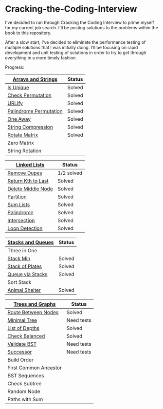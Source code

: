 # Cracking-the-Coding-Interview
I've decided to run through Cracking the Coding Interview to prime myself for my current job search. I'll be
posting solutions to the problems within the book to this repository.

After a slow start, I've decided to eliminate the performance testing of multiple solutions that I was
initially doing. I'll be focusing on rapid development and unit testing of solutions in order to try
to get through everything in a more timely fashion.

Progress:

| [Arrays and Strings](https://github.com/EricSquires/Cracking-the-Coding-Interview/tree/master/C%23/Data%20Structures/1)     | Status |
|------------------------|--------|
| [Is Unique](https://github.com/EricSquires/Cracking-the-Coding-Interview/tree/master/C%23/Data%20Structures/1/1.1)              | Solved |
| [Check Permutation](https://github.com/EricSquires/Cracking-the-Coding-Interview/tree/master/C%23/Data%20Structures/1/1.2)      | Solved |
| [URLify](https://github.com/EricSquires/Cracking-the-Coding-Interview/tree/master/C%23/Data%20Structures/1/1.3)                 | Solved |
| [Palindrome Permutation](https://github.com/EricSquires/Cracking-the-Coding-Interview/tree/master/C%23/Data%20Structures/1/1.4) | Solved |
| [One Away](https://github.com/EricSquires/Cracking-the-Coding-Interview/tree/master/C%23/Data%20Structures/1/1.5)               | Solved |
| [String Compression](https://github.com/EricSquires/Cracking-the-Coding-Interview/tree/master/C%23/Data%20Structures/1/1.6)     | Solved |
| [Rotate Matrix](https://github.com/EricSquires/Cracking-the-Coding-Interview/tree/master/C%23/Data%20Structures/1/1.7)          | Solved |
| Zero Matrix            |        |
| String Rotation        |        |


| [Linked Lists](https://github.com/EricSquires/Cracking-the-Coding-Interview/tree/master/C%23/Data%20Structures/2)           | Status     |
|------------------------|------------|
| [Remove Dupes](https://github.com/EricSquires/Cracking-the-Coding-Interview/tree/master/C%23/Data%20Structures/2/2.1)           | 1/2 solved |
| [Return Kth to Last](https://github.com/EricSquires/Cracking-the-Coding-Interview/tree/master/C%23/Data%20Structures/2/2.2)     | Solved     |
| [Delete Middle Node](https://github.com/EricSquires/Cracking-the-Coding-Interview/tree/master/C%23/Data%20Structures/2/2.3)     | Solved     |
| [Partition](https://github.com/EricSquires/Cracking-the-Coding-Interview/tree/master/C%23/Data%20Structures/2/2.4)              | Solved     |
| [Sum Lists](https://github.com/EricSquires/Cracking-the-Coding-Interview/tree/master/C%23/Data%20Structures/2/2.5)              | Solved     |
| [Palindrome](https://github.com/EricSquires/Cracking-the-Coding-Interview/tree/master/C%23/Data%20Structures/2/2.6)             | Solved     |
| [Intersection](https://github.com/EricSquires/Cracking-the-Coding-Interview/tree/master/C%23/Data%20Structures/2/2.7)           | Solved     |
| [Loop Detection](https://github.com/EricSquires/Cracking-the-Coding-Interview/tree/master/C%23/Data%20Structures/2/2.8)         | Solved     |


| [Stacks and Queues](https://github.com/EricSquires/Cracking-the-Coding-Interview/tree/master/C%23/Data%20Structures/3)      | Status     |
|------------------------|------------|
| Three in One           |            |
| [Stack Min](https://github.com/EricSquires/Cracking-the-Coding-Interview/tree/master/C%23/Data%20Structures/3/3/StackMin.cs)              | Solved     |
| [Stack of Plates](https://github.com/EricSquires/Cracking-the-Coding-Interview/tree/master/C%23/Data%20Structures/3/3/SetOfStacks.cs)        | Solved     |
| [Queue via Stacks](https://github.com/EricSquires/Cracking-the-Coding-Interview/tree/master/C%23/Data%20Structures/3/3/QueueWithStacks.cs)       | Solved     |
| Sort Stack             |            |
| [Animal Shelter](https://github.com/EricSquires/Cracking-the-Coding-Interview/tree/master/C%23/Data%20Structures/3/3/AnimalShelter.cs)         | Solved     |


| [Trees and Graphs](https://github.com/EricSquires/Cracking-the-Coding-Interview/tree/master/C%23/Data%20Structures/4)       | Status     |
|------------------------|------------|
| [Route Between Nodes](https://github.com/EricSquires/Cracking-the-Coding-Interview/tree/master/C%23/Data%20Structures/4/4/RouteBetween.cs)    | Solved     |
| [Minimal Tree](https://github.com/EricSquires/Cracking-the-Coding-Interview/tree/master/C%23/Data%20Structures/4/4/MinimalTree.cs)           | Need tests |
| [List of Depths](https://github.com/EricSquires/Cracking-the-Coding-Interview/tree/master/C%23/Data%20Structures/4/4/DepthsList.cs)         | Solved     |
| [Check Balanced](https://github.com/EricSquires/Cracking-the-Coding-Interview/tree/master/C%23/Data%20Structures/4/4/CheckBalance.cs)         | Solved     |
| [Validate BST](https://github.com/EricSquires/Cracking-the-Coding-Interview/tree/master/C%23/Data%20Structures/4/4/ValidateBST.cs)           | Need tests |
| [Successor](https://github.com/EricSquires/Cracking-the-Coding-Interview/tree/master/C%23/Data%20Structures/4/4/GetSuccessor.cs)              | Need tests |
| Build Order            |            |
| First Common Ancestor  |            |
| BST Sequences          |            |
| Check Subtree          |            |
| Random Node            |            |
| Paths with Sum         |            |
